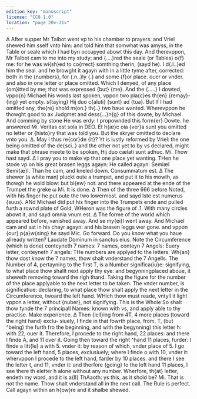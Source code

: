 ```yaml
---
edition_key: "manuscript"
license: "CC0 1.0"
location: "page 20v-21v"
---
```

Δ After supper Mr Talbot went vp to his chamber to prayers: and
Vriel shewed him sself vnto him: and told him that somwhat
was amyss, in the Table or seale which I had <Noted>
byn occupyed abowt this day. And therevppon, Mr Talbot cam
to me into my study: and {....}red the seale (or Tables) o{f}
me: for he was wi{sh}ed to co{rrect} somthing therin, (sayd he).
I d{.l..}ed him the seal. and he browght it agayn with in
a little tyme after, corrected: both in the {numbers}, for {.n..}ly {.}
and some {f}or place. ouer or vnder. and also in one letter or
place omitted. Which I denyed, of any place {om}itted by me;
that was expressed {but} {me}. And the {.....} I dowted, vppo{n}
Michael his words last spoken, vppon two pla{c}es th{en} {remay}-
{ing} yet empty. s{taying} Hij duo c{aluti} {sunt} ad {tua}. But
If I had omitted any, the{re} shold m{on.} th{..} two haue wanted.
Wherevppon he thowght good to ax Judgmet and dess{...}n{g}
of this dowte, by Michael. And comming by stone
He was erdy: I propownded this form{er} Dowte. he answered
Mi. Veritas est sola in DEO. Et h{æ}c oia {ver}a sunt
you omitted no letter or {histo}ry that was told you. But the
skryer omitted to declare vnto you. Δ. May I thus re{cor}de {it}?
Yt is iustly reformed by Vriel: the one being omitted of the de{sci..}
and the other not yet to by vs declared, might make that phrase
meete to be spoken, Hij duo cælati sunt adhuc.
Mi. Thow hast sayd. Δ I pray you to make vp that one
place yet wanting. THen he stode vp on his great brasen leggs
agayn: He called agayn: Semiæl Semi{æ}l. Than he cam,
and kneled down. <T>
Consummatum est. Δ The shewer (a white man) pluckt
oute a trumpet, and put it to his mowth, as thowgh he wold blow: but bl{ew}
not: and there appeared at the ende of the Trumpet the greke ω
Mi. It is done. Δ Then of the three 666 before Noted, with his
finger he put oute the two lowermost. and sayd  Iste est numerus {suus}.
ANd Michael did put his finger into the Trumpets ende and pulled furth a rownd
plate of Gold, WHeron was the figure of .1. With many circles abowt
it, and sayd omnia vnum est.
Δ The forme of the world
which appeared before,
vanished away. And se
my{ei}l went away.
And Michael cam and
sat in his chayr agayn:
and his brasen leggs wer gone. and vppon {our} p{a}w{sing} he sayd
Mic. Go forward. Do you know what you haue allready written?
Laudate Dominum in sanctus eius.
Note the Circumference (which is done) conteyneth 7 names:
7 names, conteyn 7 Angels:
Euery letter, conteyneth 7 angels:
THe numbers are applyed to the letters.
Wh{an} thow dost know the 7 names, thow shalt vnderstand the
7 Angells.
The Number of 4, pertayning to the first T, is a Number significa{iu}e:
signifying, to what place thow shallt next apply thy eye: and begynningplaced aboue, it sheweth removing toward the righ thand. Taking the
figure for the number of the place applyable to the next letter to be
taken. The vnder number, is significatiue: declaring, to what place
thow shalt apply the next letter in the Circumference, twoard the left hand.
WHich thow must reade, vntyll it light vppon a letter, without {nuber},
not signifying. This is the Whole
So shalt thow fynde the 7 principall Names: known with vs, and apply
able to thy practise.
Make experience.
Δ Then {lell}ing from 4T, 4 more places (toward the right hand) exclu-
siuely, I finde in that fowrth place, from, T, (but ^being) the furth fro the
beginning, and with the begynning) this letter h: with 22, ouer it.
Therefore, I procede to the right hand, 22 places: and there I finde
A, and 11 over it. Going then toward the right ^hand 11 places, furder: I finde
a litt{le} a with 5. vnder it: by reason of which, vnder place of 5. I
go toward the left hand, 5 places, exclusiuely; where I finde o with
10, vnder it: whervppon I procede to the left hand, farder by 10 places.
and there I see the letter t, and 11, vnder it: and therfore {going}
to the left hand 11 places, I see there th eletter h alone without
any number. Wherfore, th{at} letter, endeth my word, and it
is a{ll} ThAaoth: ys this, as it shold be?
Mi. That is not the name. Thow shalt vnderstand all in the next
call. The Rule is perfect. Call agayn within an h{ow}re
and it shalbe shewed.
